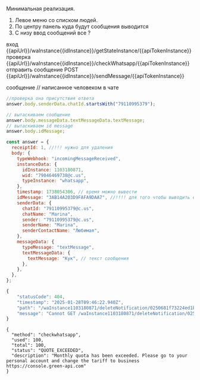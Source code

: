 Минимальная реализация.

1. Левое меню со списком людей.
2. По центру панель куда будут сообщения выводится
3. С низу ввод сообщений
   все ?

вход {{apiUrl}}/waInstance{{idInstance}}/getStateInstance/{{apiTokenInstance}}
проверка {{apiUrl}}/waInstance{{idInstance}}/checkWhatsapp/{{apiTokenInstance}}
отправить сообщение POST {{apiUrl}}/waInstance{{idInstance}}/sendMessage/{{apiTokenInstance}}

сообщение // написанное человеком в чате

```js
//проверка она присутствия ответа
answer.body.senderData.chatId.startsWith("79110995379");

// вытаскиваем сообщение
answer.body.messageData.textMessageData.textMessage;
// вытаскиваем id message
answer.body.idMessage;

const answer = {
  receiptId: 1, //!!! нужно для удаления
  body: {
    typeWebhook: "incomingMessageReceived",
    instanceData: {
      idInstance: 1103180871,
      wid: "79046469738@c.us",
      typeInstance: "whatsapp",
    },
    timestamp: 1738054306, // время можно вывести
    idMessage: "3AB14A203D9FAFA9DAA7", //!!!! для того чтобы выводить его в списке
    senderData: {
      chatId: "79110995379@c.us",
      chatName: "Marina",
      sender: "79110995379@c.us",
      senderName: "Marina",
      senderContactName: "Любимая",
    },
    messageData: {
      typeMessage: "textMessage",
      textMessageData: {
        textMessage: "Кук", // текст сообщения
      },
    },
  },
};
```

```js
{
    "statusCode": 404,
    "timestamp": "2025-01-28T09:46:22.940Z",
    "path": "/waInstance1103180871/deleteNotification/0250681f73224ed1b1c02e53e17d9aa35e72b6ad22f44c6996/1",
    "message": "Cannot GET /waInstance1103180871/deleteNotification/0250681f73224ed1b1c02e53e17d9aa35e72b6ad22f44c6996/1"
}
```

```
{
  "method": "checkwhatsapp",
  "used": 100,
  "total": 100,
  "status": "QUOTE_EXCEEDED",
  "description": "Monthly quota has been exceeded. Please go to your personal account and change the tariff to business https://console.green-api.com"
}
```
